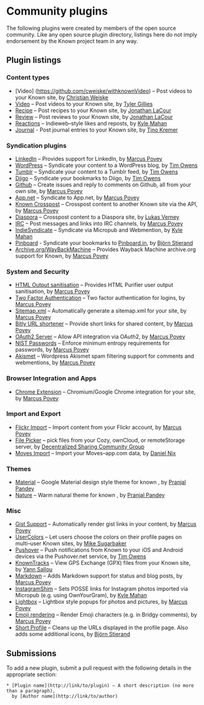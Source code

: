 # Community plugins

The following plugins were created by members of the open source community. Like any open source plugin directory,
listings here do not imply endorsement by the Known project team in any way.

## Plugin listings


### Content types

* [Video] (https://github.com/cweiske/withknownVideo) – Post videos to your Known site, by [Christian Weiske][]
* [Video](https://github.com/tjgillies/Video) – Post videos to your Known site, by [Tyler Gillies][]
* [Recipe](https://github.com/cleverdevil/Known-Recipes) – Post recipes to your Known site, by [Jonathan LaCour][]
* [Review](https://github.com/cleverdevil/Known-Reviews) – Post reviews to your Known site, by [Jonathan LaCour][]
* [Reactions](https://github.com/kylewm/KnownReactions) – Indieweb–style likes and reposts, by [Kyle Mahan][] 
* [Journal](https://github.com/tinokremer/KnownJournal) - Post journal entries to your Known site, by [Tino Kremer][]

### Syndication plugins

* [LinkedIn](https://github.com/mapkyca/KnownLinkedin) – Provides support for LinkedIn, 
    by [Marcus Povey][]
* [WordPress](https://github.com/timmmmyboy/WordPress) – Syndicate your content to a WordPress blog, by [Tim Owens][]
* [Tumblr](https://github.com/timmmmyboy/Tumblr) – Syndicate your content to a Tumblr feed, by [Tim Owens][]
* [Diigo](https://github.com/timmmmyboy/Diigo) – Syndicate your bookmarks to Diigo, by [Tim Owens][]
* [Github](https://github.com/mapkyca/KnownGithub) – Create issues and reply to comments on Github, all from your own site, 
    by [Marcus Povey][]
* [App.net](https://github.com/mapkyca/KnownAppNet) – Syndicate to App.net, 
    by [Marcus Povey][]
* [Known Crosspost](https://github.com/mapkyca/KnownKnown) – Crosspost content to another Known site via the API, 
    by [Marcus Povey][]
* [Diaspora](https://github.com/Phyks/KnownDiaspora) – Crosspost content to a Diaspora site, by [Lukas Verney][]
* [IRC](https://github.com/mapkyca/KnownIRC) – Post messages and links into IRC channels, 
    by [Marcus Povey][]
* [IndieSyndicate](https://github.com/kylewm/KnownIndieSyndicate) – Syndicate via Micropub and Webmention, by [Kyle Mahan][]
* [Pinboard](https://github.com/egoexpress/known-pinboard) - Syndicate your bookmarks to [Pinboard.in](https://pinboard.in), by [Björn Stierand][]
* [Archive.org/WayBackMachine](https://github.com/mapkyca/KnownWaybackMachine) – Provides Wayback Machine archive.org support for Known, 
    by [Marcus Povey][]

### System and Security

* [HTML Output sanitisation](https://github.com/mapkyca/KnownHTMLPurifier) – Provides HTML Purifier user output sanitisation, 
    by [Marcus Povey][]
* [Two Factor Authentication](https://github.com/mapkyca/Known2FA) – Two factor authentication for logins, 
    by [Marcus Povey][]
* [Sitemap.xml](https://github.com/mapkyca/KnownSitemap) – Automatically generate a sitemap.xml for your site, 
    by [Marcus Povey][]
* [Bitly URL shortener](https://github.com/mapkyca/KnownBitlyShorten) – Provide short links for shared content, 
    by [Marcus Povey][]
* [OAuth2 Server](https://github.com/mapkyca/KnownOAuth2) – Allow API integration via OAuth2, 
    by [Marcus Povey][]
* [NIST Passwords](https://github.com/mapkyca/KnownNISTPasswords) – Enforce minimum entropy requirements for passwords, 
    by [Marcus Povey][]
* [Akismet](https://github.com/mapkyca/KnownAkismet) – Wordpress Akismet spam filtering support for comments and webmentions, 
    by [Marcus Povey][]


### Browser Integration and Apps

* [Chrome Extension](https://github.com/mapkyca/KnownChrome) – Chromium/Google Chrome integration for your site, 
    by [Marcus Povey][]

### Import and Export

* [Flickr Import](https://github.com/mapkyca/KnownFlickrImport) – Import content from your Flickr account, 
    by [Marcus Povey][]
* [File Picker](https://github.com/Decentralized–Sharing–Working–Group/idno–file–picker) – pick files from your
    Cozy, ownCloud, or remoteStorage server, by [Decentralized Sharing Community Group][decsharing]
* [Moves Import](https://github.com/danito/KnownImportMoves) – Import your Moves–app.com data, 
    by [Daniel Nix][]

### Themes

* [Material](https://github.com/physcocode/Material) – Google Material design style theme for known , by [Pranjal Pandey][]
* [Nature](https://github.com/physcocode/nature) – Warm natural theme for known , by [Pranjal Pandey][]


### Misc

* [Gist Support](https://github.com/mapkyca/IdnoGist) – Automatically render gist links in your content, 
    by [Marcus Povey][]
* [UserColors](https://github.com/misuba/UserColors) – Let users choose the colors on their profile pages on multi–user
    Known sites, by [Mike Sugarbaker][]
* [Pushover](https://github.com/timmmmyboy/Pushover) – Push notifications from Known to your iOS and Android devices via
   the Pushover.net service, by [Tim Owens][]
* [KnownTracks](https://github.com/klermor/KnownTracks) – View GPS Exchange (GPX) files from your Known site, by
   [Yann Sallou][]
* [Markdown](https://github.com/mapkyca/IdnoMarkdown) – Adds Markdown support for status and blog posts, 
   by [Marcus Povey][]
* [InstagramShim](https://github.com/kylewm/KnownInstagramShim) – Sets POSSE links for Instagram photos imported via Micropub (e.g. using OwnYourGram), by [Kyle Mahan][]
* [Lightbox](https://github.com/mapkyca/KnownLightbox) – Lightbox style popups for photos and pictures, 
    by [Marcus Povey][]
* [Emoji rendering](https://github.com/mapkyca/KnownEmoji) – Render Emoji characters (e.g. in Bridgy comments), 
    by [Marcus Povey][]
* [Short Profile](https://github.com/egoexpress/known-shortprofile) – Cleans up the URLs displayed in the profile page. Also adds some additional icons, by [Björn Stierand][]  

[Pranjal Pandey]: https://www.github.com/physcocode
[Daniel Nix]: https://nxd4n.nixekinder.be
[decsharing]: https://www.w3.org/community/decsharing/
[Jonathan LaCour]: https://cleverdevil.io
[Kyle Mahan]: https://kylewm.com
[Lukas Verney]: http://phyks.me/
[Marcus Povey]: https://www.marcus–povey.co.uk
[Mike Sugarbaker]: http://gibberish.com/
[Tim Owens]: http://timowens.io/
[Tyler Gillies]: http://tylergillies.club/
[Yann Sallou]: http://winds.fr/
[Tino Kremer]: https://tinokremer.nl/
[Björn Stierand]: https://bjoern.stierand.org/
[Christian Weiske]: https://cweiske.de/

## Submissions

To add a new plugin, submit a pull request with the following details in the appropriate section:

```
* [Plugin name](http://link/to/plugin) – A short description (no more than a paragraph), 
  by [Author name](http://link/to/author)
```

